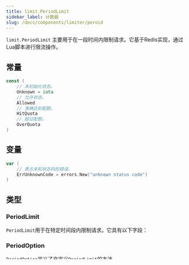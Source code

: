 ```yaml
---
title: limit.PeriodLimit
sidebar_label: 计数器
slug: /docs/components/limiter/peroid
---
```


`limit.PeriodLimit` 主要用于在一段时间内限制请求。它基于Redis实现，通过Lua脚本进行限流操作。

## 常量

```go
const (
    // 未初始化状态。
    Unknown = iota
    // 允许状态。
    Allowed
    // 准确达到配额。
    HitQuota
    // 超过配额。
    OverQuota
)
```

## 变量

```go
var (
    // 表示未知状态码的错误。
    ErrUnknownCode = errors.New("unknown status code")
)
```

## 类型

### PeriodLimit

`PeriodLimit`用于在特定时间段内限制请求。它具有以下字段：

### PeriodOption

`PeriodOption`定义了自定义`PeriodLimit`的方法。

## 函数

### NewPeriodLimit

创建一个新的`PeriodLimit`实例。

```go
func NewPeriodLimit(period, quota int, limitStore *redis.Redis, keyPrefix string, opts ...PeriodOption) *PeriodLimit
```

#### 参数说明

- `period`: 限制应用的时间段，以秒为单位。
- `quota`: 在指定时间段内允许的最大请求数量。
- `limitStore`: 用于跟踪限制的Redis存储实例。
- `keyPrefix`: 用于区分不同限制的键前缀。
- `opts`: 自定义`PeriodLimit`实例的可选参数。

### 示例

```go
package main

import (
    "fmt"
    "limit"

    "github.com/zeromicro/go-zero/core/stores/redis"
)

func main() {
    store := redis.New("localhost:6379")
    limiter := limit.NewPeriodLimit(60, 10, store, "exampleKey")

    result, err := limiter.Take("user1")
    if err != nil {
        fmt.Println("Error:", err)
        return
    }

    switch result {
    case limit.Allowed:
        fmt.Println("Request allowed")
    case limit.HitQuota:
        fmt.Println("Hit the quota")
    case limit.OverQuota:
        fmt.Println("Over the quota")
    default:
        fmt.Println("Unknown status")
    }
}
```

### Take

请求一个许可，返回许可状态。

```go
func (h *PeriodLimit) Take(key string) (int, error)
```

#### 参数说明

- `key`: 用于标识请求者的键。通常是客户端或用户的唯一标识符。

#### 返回值

- 一个整数表示许可状态（`Allowed`、`HitQuota`、`OverQuota` 或 `Unknown`）。
- 如果请求处理过程中出现问题，则返回错误。

### TakeCtx

带上下文地请求一个许可，返回许可状态。

```go
func (h *PeriodLimit) TakeCtx(ctx context.Context, key string) (int, error)
```

#### 参数说明

- `ctx`: 控制此函数执行的上下文，适用于超时和取消操作。
- `key`: 用于标识请求者的键。通常是客户端或用户的唯一标识符。

#### 返回值

- 一个整数表示许可状态（`Allowed`、`HitQuota`、`OverQuota` 或 `Unknown`）。
- 如果请求处理过程中出现问题，则返回错误。

### Align

返回一个用于对齐时间段的`PeriodOption`。

```go
func Align() PeriodOption
```

#### 返回值

- 一个`PeriodOption`，可用于配置`PeriodLimit`以对齐其时间段。例如，对齐到一天的开始。

### 示例

```go
package main

import (
    "fmt"
    "limit"

    "github.com/zeromicro/go-zero/core/stores/redis"
)

func main() {
    store := redis.New("localhost:6379")
    limiter := limit.NewPeriodLimit(86400, 5, store, "sms_limit", limit.Align())

    result, err := limiter.Take("user1")
    if err != nil {
        fmt.Println("Error:", err)
        return
    }

    switch result {
    case limit.Allowed:
        fmt.Println("SMS request allowed")
    case limit.HitQuota:
        fmt.Println("Hit the daily quota")
    case limit.OverQuota:
        fmt.Println("Over the daily quota")
    default:
        fmt.Println("Unknown status")
    }
}
```